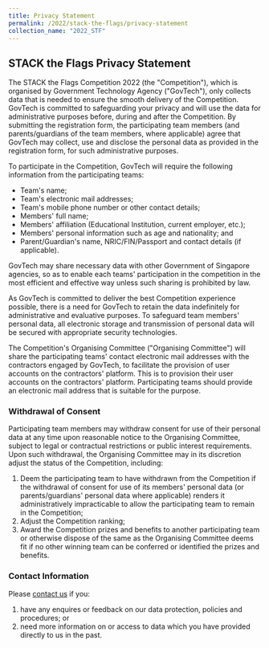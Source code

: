 ```yaml
---
title: Privacy Statement
permalink: /2022/stack-the-flags/privacy-statement
collection_name: "2022_STF"
---
```


## STACK the Flags Privacy Statement

The STACK the Flags Competition 2022 (the "Competition"), which is organised by Government Technology Agency ("GovTech"), only collects data that is needed to ensure the smooth delivery of the Competition. 
GovTech is committed to safeguarding your privacy and will use the data for administrative purposes before, during and after the Competition. 
By submitting the registration form, the participating team members (and parents/guardians of the team members, where applicable) agree that GovTech may collect, use and disclose the personal data as provided in the registration form, for such administrative purposes. 

To participate in the Competition, GovTech will require the following information from the participating teams:

* Team's name;
* Team's electronic mail addresses;
* Team's mobile phone number or other contact details;
* Members' full name;
* Members' affiliation (Educational Institution, current employer, etc.);
* Members' personal information such as age and nationality; and
* Parent/Guardian's name, NRIC/FIN/Passport and contact details (if applicable).

GovTech may share necessary data with other Government of Singapore agencies, so as to enable each teams' participation in the competition in the most efficient and effective way unless such sharing is prohibited by law.

As GovTech is committed to deliver the best Competition experience possible, there is a need for GovTech to retain the data indefinitely for administrative and evaluative purposes. 
To safeguard team members' personal data, all electronic storage and transmission of personal data will be secured with appropriate security technologies.

The Competition's Organising Committee ("Organising Committee") will share the participating teams' contact electronic mail addresses with the contractors engaged by GovTech, to facilitate the provision of user accounts on the contractors' platform. 
This is to provision their user accounts on the contractors' platform. 
Participating teams should provide an electronic mail address that is suitable for the purpose.

### Withdrawal of Consent

Participating team members may withdraw consent for use of their personal data at any time upon reasonable notice to the Organising Committee, subject to legal or contractual restrictions or public interest requirements. 
Upon such withdrawal, the Organising Committee may in its discretion adjust the status of the Competition, including:

1. Deem the participating team to have withdrawn from the Competition if the withdrawal of consent for use of its members' personal data (or parents/guardians' personal data where applicable) renders it administratively impracticable to allow the participating team to remain in the Competition;
2. Adjust the Competition ranking;
3. Award the Competition prizes and benefits to another participating team or otherwise dispose of the same as the Organising Committee deems fit if no other winning team can be conferred or identified the prizes and benefits.

### Contact Information

Please [contact us](/contact-us) if you:

1. have any enquires or feedback on our data protection, policies and procedures; or
2. need more information on or access to data which you have provided directly to us in the past.
